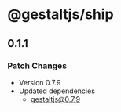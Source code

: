 # @gestaltjs/ship

## 0.1.1

### Patch Changes

- Version 0.7.9
- Updated dependencies
  - gestaltjs@0.7.9
